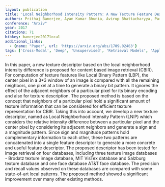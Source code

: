 ```yaml
---
layout: publication
title: 'Local Neighborhood Intensity Pattern: A New Texture Feature Descriptor For Image Retrieval'
authors: Prithaj Banerjee, Ayan Kumar Bhunia, Avirup Bhattacharyya, Partha Pratim Roy, Subrahmanyam Murala
conference: "Arxiv"
year: 2017
citations: 71
bibkey: banerjee2017local
additional_links:
  - {name: "Paper", url: 'https://arxiv.org/abs/1709.02463'}
tags: ['Cross-Modal', 'Deep', 'Unsupervised', 'Retrieval Models', 'Applications']
---
```

In this paper, a new texture descriptor based on the local neighborhood
intensity difference is proposed for content based image retrieval (CBIR). For
computation of texture features like Local Binary Pattern (LBP), the center
pixel in a 3*3 window of an image is compared with all the remaining neighbors,
one pixel at a time to generate a binary bit pattern. It ignores the effect of
the adjacent neighbors of a particular pixel for its binary encoding and also
for texture description. The proposed method is based on the concept that
neighbors of a particular pixel hold a significant amount of texture
information that can be considered for efficient texture representation for
CBIR. Taking this into account, we develop a new texture descriptor, named as
Local Neighborhood Intensity Pattern (LNIP) which considers the relative
intensity difference between a particular pixel and the center pixel by
considering its adjacent neighbors and generate a sign and a magnitude pattern.
Since sign and magnitude patterns hold complementary information to each other,
these two patterns are concatenated into a single feature descriptor to
generate a more concrete and useful feature descriptor. The proposed descriptor
has been tested for image retrieval on four databases, including three texture
image databases - Brodatz texture image database, MIT VisTex database and
Salzburg texture database and one face database AT&T face database. The
precision and recall values observed on these databases are compared with some
state-of-art local patterns. The proposed method showed a significant
improvement over many other existing methods.
